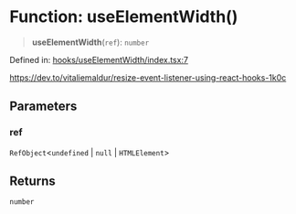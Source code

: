 # Function: useElementWidth()

> **useElementWidth**(`ref`): `number`

Defined in: [hooks/useElementWidth/index.tsx:7](https://github.com/onyx-og/prismal-react/blob/58f2a21f9ad6834702d56e0dc3c10bd54a012008/src/hooks/useElementWidth/index.tsx#L7)

https://dev.to/vitaliemaldur/resize-event-listener-using-react-hooks-1k0c

## Parameters

### ref

`RefObject`\<`undefined` \| `null` \| `HTMLElement`\>

## Returns

`number`

